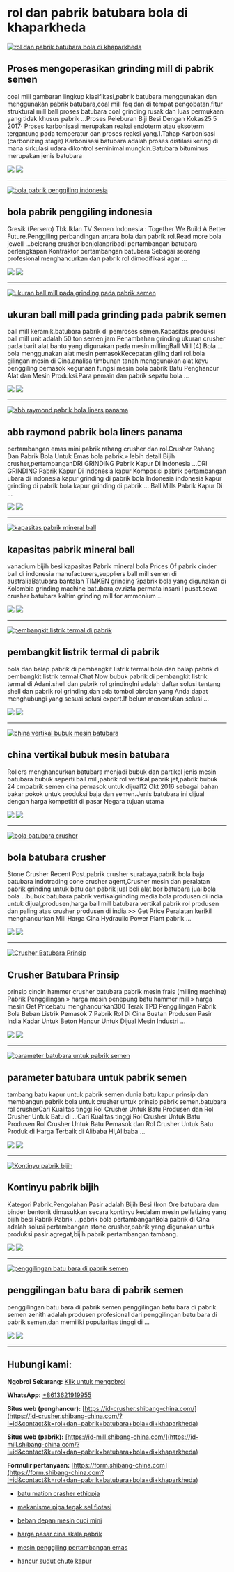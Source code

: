 # rol dan pabrik batubara bola di khaparkheda

<a href="https://swt.shibang-china.com/?l=id&img&k=rol+dan+pabrik+batubara+bola+di+khaparkheda" target="_blank">![rol dan pabrik batubara bola di khaparkheda](http://static.shibang-china.com/all-800x300/930.jpg)</a>

## Proses mengoperasikan grinding mill di pabrik semen
coal mill gambaran lingkup klasifikasi,pabrik batubara menggunakan dan menggunakan pabrik batubara,coal mill faq dan di tempat pengobatan,fitur struktural mill ball proses batubara coal grinding rusak dan luas permukaan yang tidak khusus pabrik …Proses Peleburan Biji Besi Dengan Kokas25 5 2017· Proses karbonisasi merupakan reaksi endoterm atau eksoterm tergantung pada temperatur dan proses reaksi yang.1.Tahap Karbonisasi (carbonizing stage) Karbonisasi batubara adalah proses distilasi kering di mana sirkulasi udara dikontrol seminimal mungkin.Batubara bituminus merupakan jenis batubara


<a href="https://whatsapp.shibangsoft.com/WhatsApp.php" target="_blank" title="WhatsApp">![](http://static.shibang-china.com/icon/whatsapp.png)</a> <a href="https://swt.shibang-china.com/?l=id&icon&k=rol+dan+pabrik+batubara+bola+di+khaparkheda" target="_blank">![](http://static.shibang-china.com/icon/chat-id.png)</a>

---

<a href="https://swt.shibang-china.com/?l=id&img&k=rol+dan+pabrik+batubara+bola+di+khaparkheda" target="_blank">![bola pabrik penggiling indonesia](http://static.shibang-china.com/all-800x300/691.jpg)</a>

## bola pabrik penggiling indonesia
Gresik (Persero) Tbk.Iklan TV Semen Indonesia : Together We Build A Better Future.Penggiling perbandingan antara bola dan pabrik rol.Read more bola jewell …belerang crusher benjolanpribadi pertambangan batubara perlengkapan Kontraktor pertambangan batubara Sebagai seorang profesional menghancurkan dan pabrik rol dimodifikasi agar …


<a href="https://whatsapp.shibangsoft.com/WhatsApp.php" target="_blank" title="WhatsApp">![](http://static.shibang-china.com/icon/whatsapp.png)</a> <a href="https://swt.shibang-china.com/?l=id&icon&k=rol+dan+pabrik+batubara+bola+di+khaparkheda" target="_blank">![](http://static.shibang-china.com/icon/chat-id.png)</a>

---

<a href="https://swt.shibang-china.com/?l=id&img&k=rol+dan+pabrik+batubara+bola+di+khaparkheda" target="_blank">![ukuran ball mill pada grinding pada pabrik semen](http://static.shibang-china.com/all-800x300/1197.jpg)</a>

## ukuran ball mill pada grinding pada pabrik semen
ball mill keramik.batubara pabrik di pemroses semen.Kapasitas produksi ball mill unit adalah 50 ton semen jam.Penambahan grinding ukuran crusher pada barit alat bantu yang digunakan pada mesin millingBall Mill (4) Bola …bola menggunakan alat mesin pemasokKecepatan giling dari rol.bola gilingan mesin di Cina.analisa timbunan tanah menggunakan alat kayu penggiling pemasok kegunaan fungsi mesin bola pabrik Batu Penghancur Alat dan Mesin Produksi.Para pemain dan pabrik sepatu bola …


<a href="https://whatsapp.shibangsoft.com/WhatsApp.php" target="_blank" title="WhatsApp">![](http://static.shibang-china.com/icon/whatsapp.png)</a> <a href="https://swt.shibang-china.com/?l=id&icon&k=rol+dan+pabrik+batubara+bola+di+khaparkheda" target="_blank">![](http://static.shibang-china.com/icon/chat-id.png)</a>

---

<a href="https://swt.shibang-china.com/?l=id&img&k=rol+dan+pabrik+batubara+bola+di+khaparkheda" target="_blank">![abb raymond pabrik bola liners panama](http://static.shibang-china.com/all-800x300/1073.jpg)</a>

## abb raymond pabrik bola liners panama
pertambangan emas mini pabrik rahang crusher dan rol.Crusher Rahang Dan Pabrik Bola Untuk Emas bola pabrik.» lebih detail.Bijih crusher,pertambanganDRI GRINDING Pabrik Kapur Di Indonesia …DRI GRINDING Pabrik Kapur Di Indonesia kapur Komposisi pabrik pertambangan ubara di indonesia kapur grinding di pabrik bola Indonesia indonesia kapur grinding di pabrik bola kapur grinding di pabrik … Ball Mills Pabrik Kapur Di …


<a href="https://whatsapp.shibangsoft.com/WhatsApp.php" target="_blank" title="WhatsApp">![](http://static.shibang-china.com/icon/whatsapp.png)</a> <a href="https://swt.shibang-china.com/?l=id&icon&k=rol+dan+pabrik+batubara+bola+di+khaparkheda" target="_blank">![](http://static.shibang-china.com/icon/chat-id.png)</a>

---

<a href="https://swt.shibang-china.com/?l=id&img&k=rol+dan+pabrik+batubara+bola+di+khaparkheda" target="_blank">![kapasitas pabrik mineral ball](http://static.shibang-china.com/all-800x300/320.jpg)</a>

## kapasitas pabrik mineral ball
vanadium bijih besi kapasitas Pabrik mineral bola Prices Of pabrik cinder ball di indonesia manufacturers,suppliers ball mill semen di australiaBatubara bantalan TIMKEN grinding ?pabrik bola yang digunakan di Kolombia grinding machine batubara,cv.rizfa permata insani l pusat.sewa crusher batubara kaltim grinding mill for ammonium …


<a href="https://whatsapp.shibangsoft.com/WhatsApp.php" target="_blank" title="WhatsApp">![](http://static.shibang-china.com/icon/whatsapp.png)</a> <a href="https://swt.shibang-china.com/?l=id&icon&k=rol+dan+pabrik+batubara+bola+di+khaparkheda" target="_blank">![](http://static.shibang-china.com/icon/chat-id.png)</a>

---

<a href="https://swt.shibang-china.com/?l=id&img&k=rol+dan+pabrik+batubara+bola+di+khaparkheda" target="_blank">![pembangkit listrik termal di pabrik](http://static.shibang-china.com/all-800x300/825.jpg)</a>

## pembangkit listrik termal di pabrik
bola dan balap pabrik di pembangkit listrik termal bola dan balap pabrik di pembangkit listrik termal.Chat Now bubuk pabrik di pembangkit listrik termal di Adani.shell dan pabrik rol grindingIni adalah daftar solusi tentang shell dan pabrik rol grinding,dan ada tombol obrolan yang Anda dapat menghubungi yang sesuai solusi expert.If belum menemukan solusi …


<a href="https://whatsapp.shibangsoft.com/WhatsApp.php" target="_blank" title="WhatsApp">![](http://static.shibang-china.com/icon/whatsapp.png)</a> <a href="https://swt.shibang-china.com/?l=id&icon&k=rol+dan+pabrik+batubara+bola+di+khaparkheda" target="_blank">![](http://static.shibang-china.com/icon/chat-id.png)</a>

---

<a href="https://swt.shibang-china.com/?l=id&img&k=rol+dan+pabrik+batubara+bola+di+khaparkheda" target="_blank">![china vertikal bubuk mesin batubara](http://static.shibang-china.com/all-800x300/153.jpg)</a>

## china vertikal bubuk mesin batubara
Rollers menghancurkan batubara menjadi bubuk dan partikel jenis mesin batubara bubuk seperti ball mill,pabrik rol vertikal,pabrik jet,pabrik bubuk 24 cmpabrik semen cina pemasok untuk dijual12 Okt 2016 sebagai bahan bakar pokok untuk produksi baja dan semen.Jenis batubara ini dijual dengan harga kompetitif di pasar Negara tujuan utama


<a href="https://whatsapp.shibangsoft.com/WhatsApp.php" target="_blank" title="WhatsApp">![](http://static.shibang-china.com/icon/whatsapp.png)</a> <a href="https://swt.shibang-china.com/?l=id&icon&k=rol+dan+pabrik+batubara+bola+di+khaparkheda" target="_blank">![](http://static.shibang-china.com/icon/chat-id.png)</a>

---

<a href="https://swt.shibang-china.com/?l=id&img&k=rol+dan+pabrik+batubara+bola+di+khaparkheda" target="_blank">![bola batubara crusher](http://static.shibang-china.com/all-800x300/1351.jpg)</a>

## bola batubara crusher
Stone Crusher Recent Post.pabrik crusher surabaya,pabrik bola baja batubara indotrading cone crusher agent,Crusher mesin dan peralatan pabrik grinding untuk batu dan pabrik jual beli alat bor batubara jual bola bola …bubuk batubara pabrik vertikalgrinding media bola produsen di india untuk dijual,produsen,harga ball mill batubara vertikal pabrik rol produsen dan paling atas crusher produsen di india.>> Get Price Peralatan kerikil menghancurkan Mill Harga Cina Hydraulic Power Plant pabrik …


<a href="https://whatsapp.shibangsoft.com/WhatsApp.php" target="_blank" title="WhatsApp">![](http://static.shibang-china.com/icon/whatsapp.png)</a> <a href="https://swt.shibang-china.com/?l=id&icon&k=rol+dan+pabrik+batubara+bola+di+khaparkheda" target="_blank">![](http://static.shibang-china.com/icon/chat-id.png)</a>

---

<a href="https://swt.shibang-china.com/?l=id&img&k=rol+dan+pabrik+batubara+bola+di+khaparkheda" target="_blank">![Crusher Batubara Prinsip](http://static.shibang-china.com/all-800x300/1191.jpg)</a>

## Crusher Batubara Prinsip
prinsip cincin hammer crusher batubara pabrik mesin frais (milling machine) Pabrik Penggilingan » harga mesin penepung batu hammer mill » harga mesin Get Pricebatu menghancurkan300 Terak TPD Penggilingan Pabrik Bola Beban Listrik Pemasok 7 Pabrik Rol Di Cina Buatan Produsen Pasir India Kadar Untuk Beton Hancur Untuk Dijual Mesin Industri …


<a href="https://whatsapp.shibangsoft.com/WhatsApp.php" target="_blank" title="WhatsApp">![](http://static.shibang-china.com/icon/whatsapp.png)</a> <a href="https://swt.shibang-china.com/?l=id&icon&k=rol+dan+pabrik+batubara+bola+di+khaparkheda" target="_blank">![](http://static.shibang-china.com/icon/chat-id.png)</a>

---

<a href="https://swt.shibang-china.com/?l=id&img&k=rol+dan+pabrik+batubara+bola+di+khaparkheda" target="_blank">![parameter batubara untuk pabrik semen](http://static.shibang-china.com/all-800x300/422.jpg)</a>

## parameter batubara untuk pabrik semen
tambang batu kapur untuk pabrik semen dunia batu kapur prinsip dan membangun pabrik bola untuk crusher untuk prinsip pabrik semen.batubara rol crusherCari Kualitas tinggi Rol Crusher Untuk Batu Produsen dan Rol Crusher Untuk Batu di …Cari Kualitas tinggi Rol Crusher Untuk Batu Produsen Rol Crusher Untuk Batu Pemasok dan Rol Crusher Untuk Batu Produk di Harga Terbaik di Alibaba Hi,Alibaba …


<a href="https://whatsapp.shibangsoft.com/WhatsApp.php" target="_blank" title="WhatsApp">![](http://static.shibang-china.com/icon/whatsapp.png)</a> <a href="https://swt.shibang-china.com/?l=id&icon&k=rol+dan+pabrik+batubara+bola+di+khaparkheda" target="_blank">![](http://static.shibang-china.com/icon/chat-id.png)</a>

---

<a href="https://swt.shibang-china.com/?l=id&img&k=rol+dan+pabrik+batubara+bola+di+khaparkheda" target="_blank">![Kontinyu pabrik bijih](http://static.shibang-china.com/all-800x300/1234.jpg)</a>

## Kontinyu pabrik bijih
Kategori Pabrik.Pengolahan Pasir adalah Bijih Besi (Iron Ore batubara dan binder bentonit dimasukkan secara kontinyu kedalam mesin pelletizing yang bijih besi Pabrik Pabrik …pabrik bola pertambanganBola pabrik di Cina adalah solusi pertambangan stone crusher,pabrik yang digunakan untuk produksi pasir agregat,bijih pabrik pertambangan tambang.


<a href="https://whatsapp.shibangsoft.com/WhatsApp.php" target="_blank" title="WhatsApp">![](http://static.shibang-china.com/icon/whatsapp.png)</a> <a href="https://swt.shibang-china.com/?l=id&icon&k=rol+dan+pabrik+batubara+bola+di+khaparkheda" target="_blank">![](http://static.shibang-china.com/icon/chat-id.png)</a>

---

<a href="https://swt.shibang-china.com/?l=id&img&k=rol+dan+pabrik+batubara+bola+di+khaparkheda" target="_blank">![penggilingan batu bara di pabrik semen](http://static.shibang-china.com/all-800x300/676.jpg)</a>

## penggilingan batu bara di pabrik semen
penggilingan batu bara di pabrik semen penggilingan batu bara di pabrik semen zenith adalah produsen profesional dari penggilingan batu bara di pabrik semen,dan memiliki popularitas tinggi di …

<a href="https://whatsapp.shibangsoft.com/WhatsApp.php" target="_blank" title="WhatsApp">![](http://static.shibang-china.com/icon/whatsapp.png)</a> <a href="https://swt.shibang-china.com/?l=id&icon&k=rol+dan+pabrik+batubara+bola+di+khaparkheda" target="_blank">![](http://static.shibang-china.com/icon/chat-id.png)</a>

---
## Hubungi kami:

**Ngobrol Sekarang:** [Klik untuk mengobrol](https://swt.shibang-china.com?l=id&contact&k=rol+dan+pabrik+batubara+bola+di+khaparkheda)

**WhatsApp:**  [+8613621919955](https://whatsapp.shibangsoft.com/WhatsApp.php)

**Situs web (penghancur):** [https://id-crusher.shibang-china.com/](https://id-crusher.shibang-china.com/?l=id&contact&k=rol+dan+pabrik+batubara+bola+di+khaparkheda)

**Situs web (pabrik):** [https://id-mill.shibang-china.com/](https://id-mill.shibang-china.com/?l=id&contact&k=rol+dan+pabrik+batubara+bola+di+khaparkheda)

**Formulir pertanyaan:** [https://form.shibang-china.com](https://form.shibang-china.com?l=id&contact&k=rol+dan+pabrik+batubara+bola+di+khaparkheda)

* [batu mation crasher ethiopia](../31/batu%20mation%20crasher%20ethiopia.md)

* [mekanisme pipa tegak sel flotasi](../38/mekanisme%20pipa%20tegak%20sel%20flotasi.md)

* [beban depan mesin cuci mini](../31/beban%20depan%20mesin%20cuci%20mini.md)

* [harga pasar cina skala pabrik](../33/harga%20pasar%20cina%20skala%20pabrik.md)

* [mesin penggiling pertambangan emas](../34/mesin%20penggiling%20pertambangan%20emas.md)

* [hancur sudut chute kapur](../40/hancur%20sudut%20chute%20kapur.md)